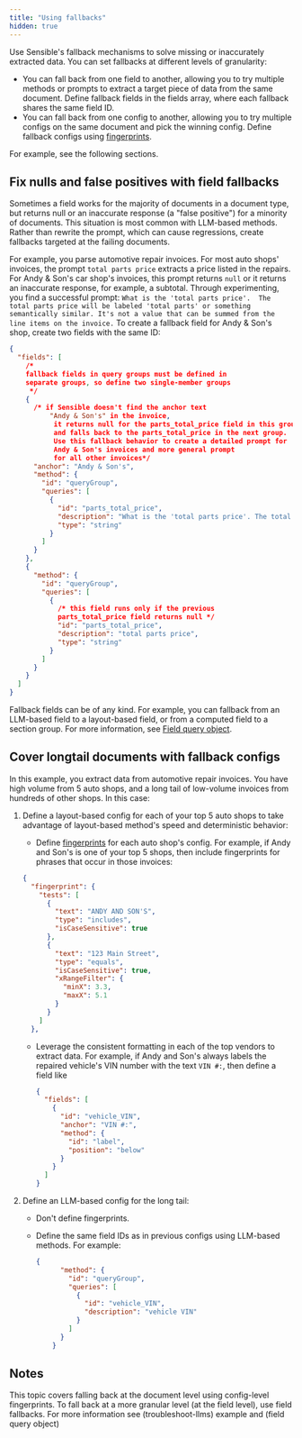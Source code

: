 ```yaml
---
title: "Using fallbacks"
hidden: true
---
```


Use Sensible's fallback mechanisms to solve missing or inaccurately extracted data. You can set fallbacks at different levels of granularity: 

- You can fall back from one field to another, allowing you to try multiple methods or prompts to extract a target piece of data from the same document. Define fallback fields in the fields array, where each fallback shares the same field ID.
- You can fall back from one config to another, allowing you to try multiple configs on the same document and pick the winning config. Define fallback configs using [fingerprints](doc:fingerprint).

For example, see the following sections.

## Fix nulls and false positives with field fallbacks

Sometimes a field works for the majority of documents in a document type, but returns null or an inaccurate response (a "false positive") for a minority of documents. This situation is most common with LLM-based methods. Rather than rewrite the prompt, which can cause regressions, create fallbacks targeted at the failing documents.

For example, you parse automotive repair invoices. For most auto shops' invoices, the prompt `total parts price` extracts a price listed in the repairs. For Andy & Son's car shop's invoices, this prompt returns `null` or it returns an inaccurate response, for example, a subtotal.  Through experimenting, you find a successful prompt:  `What is the 'total parts price'.  The total parts price will be labeled 'total parts' or something semantically similar. It's not a value that can be summed from the line items on the invoice.` To create a fallback field for Andy & Son's shop, create two fields with the same ID:

```json
{
  "fields": [
    /*
    fallback fields in query groups must be defined in
    separate groups, so define two single-member groups
     */
    {
      /* if Sensible doesn't find the anchor text 
          "Andy & Son's" in the invoice,
           it returns null for the parts_total_price field in this group
           and falls back to the parts_total_price in the next group.
           Use this fallback behavior to create a detailed prompt for 
           Andy & Son's invoices and more general prompt
           for all other invoices*/
      "anchor": "Andy & Son's",
      "method": {
        "id": "queryGroup",
        "queries": [
          {
            "id": "parts_total_price",
            "description": "What is the 'total parts price'. The total parts price will be labeled 'total parts' or something semantically similar.  It's not a value that can be summed from the line items on the invoice",
            "type": "string"
          }
        ]
      }
    },
    {
      "method": {
        "id": "queryGroup",
        "queries": [
          {
            /* this field runs only if the previous
            parts_total_price field returns null */
            "id": "parts_total_price",
            "description": "total parts price",
            "type": "string"
          }
        ]
      }
    }
  ]
}
```

Fallback fields can be of any kind. For example, you can fallback from an LLM-based field to a layout-based field, or from a computed field to a section group. For more information, see [Field query object](doc:field-query-object).

## Cover longtail documents with fallback configs

In this example, you extract data from automotive repair invoices. You have high volume from 5 auto shops, and a long tail of low-volume invoices from hundreds of other shops.  In this case:

1. Define a layout-based config for each of your top 5 auto shops to take advantage of layout-based method's speed and deterministic behavior:

   - Define  [fingerprints](doc:fingerprint) for each auto shop's config. For example, if Andy and Son's is one of your top 5 shops, then include fingerprints for phrases that occur in those invoices:

   ```json
   {
     "fingerprint": {
       "tests": [
         {
           "text": "ANDY AND SON'S",
           "type": "includes",
           "isCaseSensitive": true
         },
         {
           "text": "123 Main Street",
           "type": "equals",
           "isCaseSensitive": true,
           "xRangeFilter": {
             "minX": 3.3,
             "maxX": 5.1
           }
         }
       ]
     },
   ```

    - Leverage the consistent formatting in each of the top vendors to extract data. For example, if Andy and Son's always labels the repaired vehicle's VIN number with the text `VIN #:`, then define a field like

      ```json
      {
        "fields": [
          {
            "id": "vehicle_VIN",
            "anchor": "VIN #:",
            "method": {
              "id": "label",
              "position": "below"
            }
          }
        ]
      }
      ```

      

2. Define an LLM-based config for the long tail:

    - Don't define fingerprints.

    - Define the same field IDs as in previous configs using LLM-based methods. For example:

      ```json
      {
            "method": {
              "id": "queryGroup",
              "queries": [
                {
                  "id": "vehicle_VIN",
                  "description": "vehicle VIN"
                }
              ]
            }
          }
      ```

## Notes

This topic covers falling back at the document level using config-level fingerprints. To fall back at a more granular level (at the field level), use field fallbacks. For more information see (troubleshoot-llms) example and (field query object)

